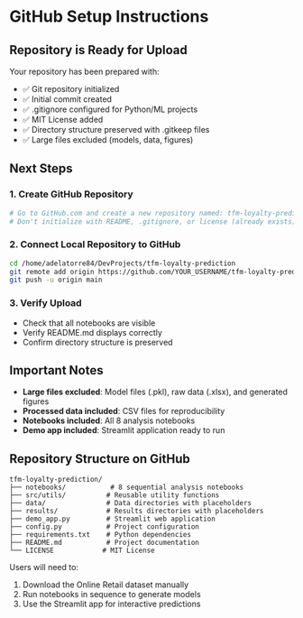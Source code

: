 # GitHub Setup Instructions

## Repository is Ready for Upload

Your repository has been prepared with:
- ✅ Git repository initialized
- ✅ Initial commit created
- ✅ .gitignore configured for Python/ML projects
- ✅ MIT License added
- ✅ Directory structure preserved with .gitkeep files
- ✅ Large files excluded (models, data, figures)

## Next Steps

### 1. Create GitHub Repository
```bash
# Go to GitHub.com and create a new repository named: tfm-loyalty-prediction
# Don't initialize with README, .gitignore, or license (already exists)
```

### 2. Connect Local Repository to GitHub
```bash
cd /home/adelatorre84/DevProjects/tfm-loyalty-prediction
git remote add origin https://github.com/YOUR_USERNAME/tfm-loyalty-prediction.git
git push -u origin main
```

### 3. Verify Upload
- Check that all notebooks are visible
- Verify README.md displays correctly
- Confirm directory structure is preserved

## Important Notes

- **Large files excluded**: Model files (.pkl), raw data (.xlsx), and generated figures
- **Processed data included**: CSV files for reproducibility
- **Notebooks included**: All 8 analysis notebooks
- **Demo app included**: Streamlit application ready to run

## Repository Structure on GitHub
```
tfm-loyalty-prediction/
├── notebooks/           # 8 sequential analysis notebooks
├── src/utils/          # Reusable utility functions
├── data/               # Data directories with placeholders
├── results/            # Results directories with placeholders
├── demo_app.py         # Streamlit web application
├── config.py           # Project configuration
├── requirements.txt    # Python dependencies
├── README.md           # Project documentation
└── LICENSE            # MIT License
```

Users will need to:
1. Download the Online Retail dataset manually
2. Run notebooks in sequence to generate models
3. Use the Streamlit app for interactive predictions
